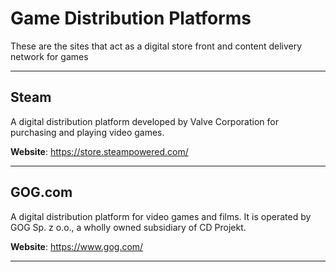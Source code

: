 # Game Distribution Platforms

These are the sites that act as a digital store front and content delivery network for games
___

## Steam

A digital distribution platform developed by Valve Corporation for purchasing and playing video games.

**Website**: https://store.steampowered.com/
___

## GOG.com

A digital distribution platform for video games and films. It is operated by GOG Sp. z o.o., a wholly owned subsidiary of CD Projekt.

**Website**: https://www.gog.com/
___


